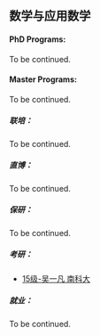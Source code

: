 ## 数学与应用数学

#### PhD Programs:

To be continued.

#### Master Programs:

To be continued.

##### 联培：

To be continued.

##### 直博：

To be continued.

##### 保研：

To be continued.

##### 考研：

- [15级-吴一凡 南科大](个人申请总结/数学系/数学与应用数学/[CN]-15-吴一凡.md)

##### 就业：

To be continued.

